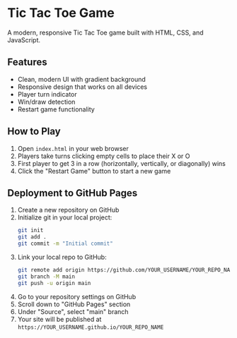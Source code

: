 # Tic Tac Toe Game

A modern, responsive Tic Tac Toe game built with HTML, CSS, and JavaScript.

## Features

- Clean, modern UI with gradient background
- Responsive design that works on all devices
- Player turn indicator
- Win/draw detection
- Restart game functionality

## How to Play

1. Open `index.html` in your web browser
2. Players take turns clicking empty cells to place their X or O
3. First player to get 3 in a row (horizontally, vertically, or diagonally) wins
4. Click the "Restart Game" button to start a new game

## Deployment to GitHub Pages

1. Create a new repository on GitHub
2. Initialize git in your local project:
   ```bash
   git init
   git add .
   git commit -m "Initial commit"
   ```
3. Link your local repo to GitHub:
   ```bash
   git remote add origin https://github.com/YOUR_USERNAME/YOUR_REPO_NAME.git
   git branch -M main
   git push -u origin main
   ```
4. Go to your repository settings on GitHub
5. Scroll down to "GitHub Pages" section
6. Under "Source", select "main" branch
7. Your site will be published at `https://YOUR_USERNAME.github.io/YOUR_REPO_NAME` 